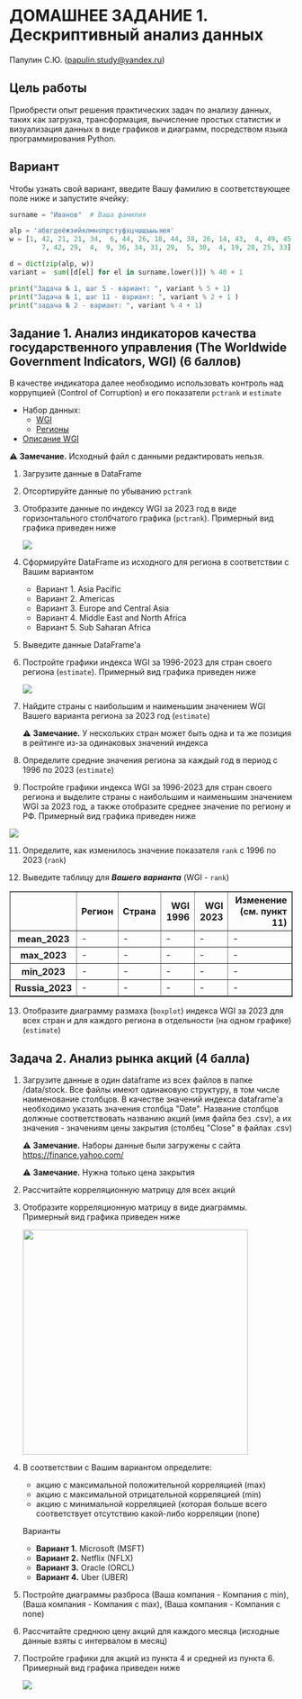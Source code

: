 # ДОМАШНЕЕ ЗАДАНИЕ 1. Дескриптивный анализ данных

Папулин С.Ю. (papulin.study@yandex.ru)

## Цель работы

Приобрести опыт решения практических задач по анализу данных, таких как загрузка, трансформация, вычисление простых статистик и визуализация данных в виде графиков и диаграмм, посредством языка программирования Python.

## Вариант 

Чтобы узнать свой вариант, введите Вашу фамилию в соответствующее поле ниже и запустите ячейку:

```python
surname = "Иванов"  # Ваша фамилия

alp = 'абвгдеёжзийклмнопрстуфхцчшщъыьэюя'
w = [1, 42, 21, 21, 34,  6, 44, 26, 18, 44, 38, 26, 14, 43,  4, 49, 45,
        7, 42, 29,  4,  9, 36, 34, 31, 29,  5, 30,  4, 19, 28, 25, 33]

d = dict(zip(alp, w))
variant =  sum([d[el] for el in surname.lower()]) % 40 + 1

print("Задача № 1, шаг 5 - вариант: ", variant % 5 + 1)
print("Задача № 1, шаг 11 - вариант: ", variant % 2 + 1 )
print("задача № 2 - вариант: ", variant % 4 + 1)
```

## Задание 1. Анализ индикаторов качества государственного управления (The Worldwide Government Indicators, WGI) (6 баллов)

В качестве индикатора далее необходимо использовать контроль над коррупцией (Control of Corruption) и его показатели `pctrank` и `estimate`

- Набор данных:
    - [WGI](https://www.worldbank.org/content/dam/sites/govindicators/doc/wgidataset_excel.zip)
    - [Регионы](../data/A1_Descriptive_Analysis/regions.xlsx)
- [Описание WGI](http://info.worldbank.org/governance/wgi/)

⚠️ **Замечание.** Исходный файл с данными редактировать нельзя.

1. Загрузите данные в DataFrame
2. Отсортируйте данные по убыванию `pctrank`
3. Отобразите данные по индексу WGI за 2023 год в виде горизонтального столбчатого графика (`pctrank`). Примерный вид графика приведен ниже

    <img src="img/cpi_2016_.png">

5. Сформируйте DataFrame из исходного для региона в соответствии с Вашим вариантом</p>
    - Вариант 1. Asia Pacific
    - Вариант 2. Americas
    - Вариант 3. Europe and Central Asia
    - Вариант 4. Middle East and North Africa
    - Вариант 5. Sub Saharan Africa

6. Выведите данные DataFrame'a
7. Постройте графики индекса WGI за 1996-2023 для стран своего региона (`estimate`). Примерный вид графика приведен ниже

    <img src="img/fig_springfield_region.png">

8. Найдите страны с наибольшим и наименьшим значением WGI Вашего варианта региона за 2023 год (`estimate`)

    ⚠️ **Замечание.** У нескольких стран может быть одна и та же позиция в рейтинге из-за одинаковых значений индекса

9. Определите средние значения региона за каждый год в период с 1996 по 2023 (`estimate`)

10. Постройте графики индекса WGI за 1996-2023 для стран своего региона и выделите страны с наибольшим и наименьшим значением WGI за 2023 год, а также отобразите среднее значение по региону и РФ. Примерный вид графика приведен ниже

<img src="img/fig_springfield_region_comb.png">

11. Определите, как изменилось значение показателя `rank` с 1996 по 2023 (`rank`)

12. Выведите таблицу для ***Вашего варианта*** (WGI - `rank`)

<table border="1" class="dataframe">  <thead>    <tr style="text-align: right;">      <th></th>      <th>Регион</th>      <th>Страна</th>      <th>WGI 1996</th>      <th>WGI 2023</th>      <th>Изменение (см. пункт 11)</th>    </tr>  </thead>  <tbody>    <tr>      <th>mean_2023</th>      <td>-</td>      <td>-</td>      <td>-</td>      <td>-</td>      <td>-</td>    </tr>    <tr>      <th>max_2023</th>      <td>-</td>      <td>-</td>      <td>-</td>      <td>-</td>      <td>-</td>    </tr>    <tr>      <th>min_2023</th>      <td>-</td>      <td>-</td>      <td>-</td>      <td>-</td>      <td>-</td>    </tr>    <tr>      <th>Russia_2023</th>      <td>-</td>      <td>-</td>      <td>-</td>      <td>-</td>      <td>-</td>    </tr>  </tbody></table>

13. Отобразите диаграмму размаха (`boxplot`) индекса WGI за 2023 для всех стран и для каждого региона в отдельности (на одном графике) (`estimate`)

## Задача 2. Анализ рынка акций (4 балла)

1. Загрузите данные в один dataframe из всех файлов в папке /data/stock. Все файлы имеют одинаковую структуру, в том числе наименование столбцов. В качестве значений индекса dataframe'а необходимо указать значения столбца "Date". Название столбцов должные соответствовать названию акций (имя файла без .csv), а их значения - значениям цены закрытия (столбец "Close" в файлах .csv)

    ⚠️ **Замечание.** Наборы данные были загружены с сайта https://finance.yahoo.com/

    ⚠️ **Замечание.** Нужна только цена закрытия

2. Рассчитайте корреляционную матрицу для всех акций

3. Отобразите корреляционную матрицу в виде диаграммы. Примерный вид графика приведен ниже

    <img src="img/fig_corr_matrix.png" width="400px">

4. В соответствии с Вашим вариантом определите:

    - акцию с максимальной положительной корреляцией (max)
    - акцию с максимальной отрицательной корреляцией (min)
    - акцию с минимальной корреляцией (которая больше всего соответствует отсутствию какой-либо корреляции (none)

    Варианты

    - **Вариант 1.** Microsoft (MSFT)
    - **Вариант 2.** Netflix (NFLX)
    - **Вариант 3.** Oracle (ORCL)
    - **Вариант 4.** Uber (UBER)

5. Постройте диаграммы разброса (Ваша компания - Компания с min), (Ваша компания - Компания с max), (Ваша компания - Компания с none)

6. Рассчитайте среднюю цену акций для каждого месяца (исходные данные взяты с интервалом в месяц)

7. Постройте графики для акций из пункта 4 и средней из пункта 6. Примерный вид графика приведен ниже

    <img src="img/fig_tw_comp.png">